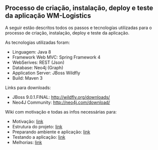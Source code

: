 ## Processo de criação, instalação, deploy e teste da aplicação WM-Logistics

A seguir estão descritos todos os passos e tecnologías utilizadas para o processo de criação, instalação, deploy e teste da aplicação.

As tecnologias utilizadas foram:
- Linguagem: Java 8
- Framework Web MVC: Spring Framework 4
- WebSerives: REST (Json)
- Database: Neo4j (Graph)
- Application Server: JBoss Wildfly
- Build: Maven 3
 
Links para downloads:
- JBoss 9.0.1.FINAL: http://wildfly.org/downloads/
- Neo4J Community: http://neo4j.com/download/

Wiki com motivação e todas as infos necessárias para:
- Motivação: [link](https://github.com/6massote/wm-logistics/wiki/1.-Motiva%C3%A7%C3%A3o)
- Estrutura do projeto: [link](https://github.com/6massote/wm-logistics/wiki/2.-Estrutura-do-projeto)
- Preparando ambiente e aplicação: [link](https://github.com/6massote/wm-logistics/wiki/3.-Preparando-ambiente-e-aplica%C3%A7%C3%A3o)
- Testando a aplicação: [link](https://github.com/6massote/wm-logistics/wiki/4.-Testando-a-aplica%C3%A7%C3%A3o)
- Melhorias: [link](https://github.com/6massote/wm-logistics/wiki/5.-Melhorias)



